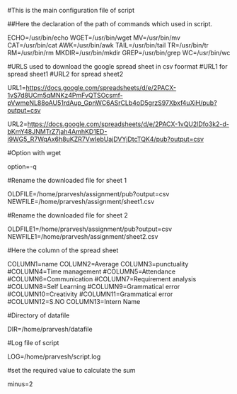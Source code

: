 #This is the main configuration file of script

##Here the declaration of the path of commands which used in script.

ECHO=/usr/bin/echo
WGET=/usr/bin/wget
MV=/usr/bin/mv
CAT=/usr/bin/cat
AWK=/usr/bin/awk
TAIL=/usr/bin/tail
TR=/usr/bin/tr
RM=/usr/bin/rm
MKDIR=/usr/bin/mkdir
GREP=/usr/bin/grep
WC=/usr/bin/wc


#URLS used to download the google spread sheet in csv foormat
#URL1 for spread sheet1
#URL2 for spread sheet2

URL1=https://docs.google.com/spreadsheets/d/e/2PACX-1vS7d8UCm5qMNKz4PmFvQTSOcsmf-pVwmeNL88oAU51rdAup_GpnWC6ASrCLb4oD5grzS97Xbxf4uXiH/pub?output=csv

URL2=https://docs.google.com/spreadsheets/d/e/2PACX-1vQU2lDfo3k2-d-bKmY48JNMTrZ7jah4AmhKD1ED-i9WG5_R7WqAx6h8uKZR7VwIebUajDVYjDtcTQK4/pub?output=csv

#Option with wget

option=-q

#Rename the downloaded file for sheet 1

OLDFILE=/home/prarvesh/assignment/pub?output=csv
NEWFILE=/home/prarvesh/assignment/sheet1.csv

#Rename the downloaded file for sheet 2

OLDFILE1=/home/prarvesh/assignment/pub?output=csv
NEWFILE1=/home/prarvesh/assignment/sheet2.csv


#Here the column of the spread sheet

COLUMN1=name
COLUMN2=Average
COLUMN3=punctuality
#COLUMN4=Time management
#COLUMN5=Attendance
#COLUMN6=Communication
#COLUMN7=Requirement analysis
#COLUMN8=Self Learning
#COLUMN9=Grammatical error
#COLUMN10=Creativity
#COLUMN11=Grammatical error
#COLUMN12=S.NO
COLUMN13=Intern Name

#Directory of datafile

DIR=/home/prarvesh/datafile


#Log file of script

LOG=/home/prarvesh/script.log

#set the required value to calculate the sum

minus=2
